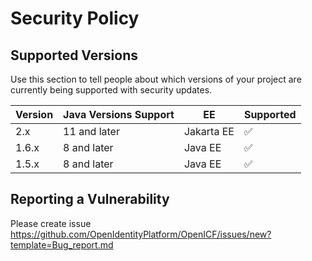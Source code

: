 # Security Policy

## Supported Versions

Use this section to tell people about which versions of your project are
currently being supported with security updates.

| Version | Java Versions Support | EE         | Supported          |
|---------|-----------------------|------------|--------------------|
| 2.x     | 11 and later          | Jakarta EE | :white_check_mark: |
| 1.6.x   | 8 and later           | Java EE    | :white_check_mark: |
| 1.5.x   | 8 and later           | Java EE    | :white_check_mark: |

## Reporting a Vulnerability

Please create issue  https://github.com/OpenIdentityPlatform/OpenICF/issues/new?template=Bug_report.md